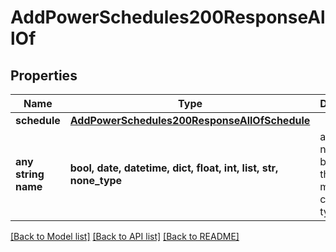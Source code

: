 # AddPowerSchedules200ResponseAllOf


## Properties
Name | Type | Description | Notes
------------ | ------------- | ------------- | -------------
**schedule** | [**AddPowerSchedules200ResponseAllOfSchedule**](AddPowerSchedules200ResponseAllOfSchedule.md) |  | [optional] 
**any string name** | **bool, date, datetime, dict, float, int, list, str, none_type** | any string name can be used but the value must be the correct type | [optional]

[[Back to Model list]](../README.md#documentation-for-models) [[Back to API list]](../README.md#documentation-for-api-endpoints) [[Back to README]](../README.md)


